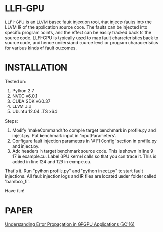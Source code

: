 LLFI-GPU
====

LLFI-GPU is an LLVM based fault injection tool, that injects faults into the LLVM IR of the application source code.  The faults can be injected into specific program points, and the effect can be easily tracked back to the source code.  LLFI-GPU is typically used to map fault characteristics back to source code, and hence understand source level or program characteristics for various kinds of fault outcomes.


INSTALLATION
===

Tested on:

1. Python 2.7
2. NVCC v6.0.1
3. CUDA SDK v6.0.37 
4. LLVM 3.0
5. Ubuntu 12.04 LTS x64

Steps:

1. Modify 'makeCommands'to compile target benchmark in profile.py and inject.py. Put benchmark input in 'inputParameters'.
2. Configure fault injection parameters in '# FI Config' section in profile.py and inject.py.
3. Add headers in target benchmark source code. This is shown in line 9-17 in example.cu. Label GPU kernel calls so that you can trace it. This is added in line 124 and 126 in exmple.cu.

That's it. Run "python profile.py" and "python inject.py" to start fault injections. All fault injection logs and IR files are located under folder called 'bamboo_fi'.

Have fun!


PAPER
===
[Understanding Error Propagation in GPGPU Applications (SC'16)](http://blogs.ubc.ca/karthik/2016/06/15/understanding-error-propagation-in-gpgpu-applications/)
